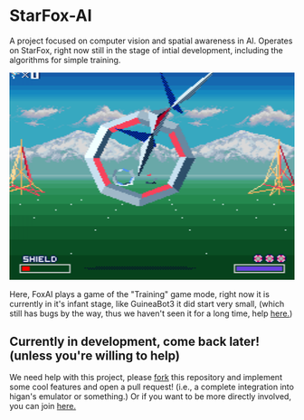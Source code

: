 # StarFox-AI
A project focused on computer vision and spatial awareness in AI. Operates on StarFox, right now still in the stage of intial development, including the algorithms for simple training.

![FoxAI in training game mode](https://github.com/GuineaBot3Labs/StarFox-AI/blob/main/FoxAI.png)

Here, FoxAI plays a game of the "Training" game mode, right now it is currently in it's infant stage, like GuineaBot3 it did start very small, (which still has bugs by the way, thus we haven't seen it for a long time, help [here.](https://github.com/GuineaBot3Labs/deep-GuineaBot3-lichess-bot))
## Currently in development, come back later! (unless you're willing to help) ##

We need help with this project, please [fork](../../fork) this repository and implement some cool features and open a pull request! (i.e., a complete integration into higan's emulator or something.) Or if you want to be more directly involved, you can join [here.](https://github.com/GuineaBot3Labs/join)
